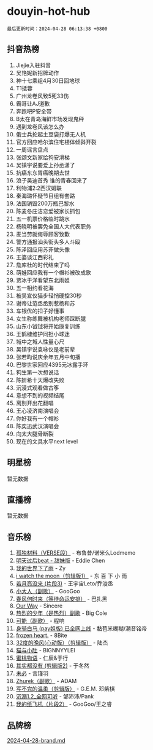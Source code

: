 # douyin-hot-hub

`最后更新时间：2024-04-28 06:13:38 +0800`

## 抖音热榜

1. Jiejie入驻抖音
1. 吴艳妮新招牌动作
1. 神十七乘组4月30日回地球
1. T1抵蓉
1. 广州龙卷风致5死33伤
1. 霸哥让AJ道歉
1. 奔跑吧P安全带
1. B太在青岛海鲜市场发现鬼秤
1. 遇到龙卷风该怎么办
1. 俄士兵抡起土豆袋打爆无人机
1. 官方回应哈尔滨住宅楼体倾斜开裂
1. 一周谣言盘点
1. 张颂文新家给狗安滑梯
1. 吴镇宇说要爱上孙丞潇了
1. 抗癌东东胃癌晚期去世
1. 浪子吴迪首秀 谁的青春回来了
1. 利物浦2:2西汉姆联
1. 秦海璐怀疑节目组有套路
1. 法国销毁200万瓶巴黎水
1. 陈麦冬庄洁恋爱被家长抓包
1. 五一机票价格临时跳水
1. 杨晓明被罢免全国人大代表职务
1. 麦当劳就侮辱顾客致歉
1. 警方通报汕头街头多人斗殴
1. 陈泽回应用苏菲做头像
1. 王婆谈江西彩礼
1. 詹库杜的时代结束了吗
1. 萌娃回应我有一个帽衫被改成歌
1. 贾冰于洋看望东北雨姐
1. 五一相约看花海
1. 被吴宣仪猫步轻悄硬控30秒
1. 谢帝让范丞丞别惹杨和苏
1. 车银优的扣子好懂事
1. 女生称练舞被机构老师踩断腿
1. 山东小钺钺将开始康复训练
1. 王鹤棣维护同担小球迷
1. 城中之城人性量心尺
1. 吴镇宇说袁咏仪是老前辈
1. 张若昀说庆余年五月中旬播
1. 巴黎世家回应4395元冰露手环
1. 狗生第一次想说话
1. 陈妍希十天爆改失败
1. 沉浸式观看做古筝
1. 意想不到的视频结尾
1. 离别开出花翻唱
1. 王心凌济南演唱会
1. 你好我有一个帽衫
1. 陈奕迅武汉演唱会
1. 向太大腿骨断裂
1. 现在的文具水平next level

## 明星榜

暂无数据

## 直播榜

暂无数据

## 音乐榜

1. [孤独材料（VERSE段）](https://sf6-cdn-tos.douyinstatic.com/obj/tos-cn-ve-2774/ocX7glDNHYlwFeYrGQfBZoThtvPWy8tCCEBGKQ) - 布鲁昔/诺米么Lodmemo
1. [明天过后beat - 甜妹版](https://sf27-cdn-tos.douyinstatic.com/obj/tos-cn-ve-2774/osMLYeeoMm04CZyaI91XUDF8OzLRLgePKALGHI) - Eddie Chen
1. [我的世界下了雨](https://sf5-hl-cdn-tos.douyinstatic.com/obj/tos-cn-ve-2774/o85sBiwXIByH9bWIMAEEOoiQ1o1m9Afn15BspE) - Zy
1. [i watch the moon（剪辑版1）](https://sf5-hl-cdn-tos.douyinstatic.com/obj/tos-cn-ve-2774/o0I9mSChzHZANMJIEBfkCQzzg6N5WAcVtqft9P) - 东 百 下 小 雨
1. [若月亮没来 (片段3)](https://sf5-hl-cdn-tos.douyinstatic.com/obj/tos-cn-ve-2774/okfyEUsGW1B1ovJi5JiN9IjvAT2lMwA054GoEB) - 王宇宙Leto/乔浚丞
1. [小大人（副歌）](https://sf5-hl-cdn-tos.douyinstatic.com/obj/tos-cn-ve-2774/oIhaDwehWhLFsVIG7QIICLLazDNGJAGg5geeb4) - GooGoo
1. [春风何时来（等待命运安排）](https://sf6-cdn-tos.douyinstatic.com/obj/tos-cn-ve-2774/oICBNbD3gelMfB4WgiD1KI2jQtXZE2FgHLwtsl) - 巴扎黑
1. [Our Way](https://sf3-cdn-tos.douyinstatic.com/obj/tos-cn-ve-2774/o8tPEkQgQNCe0DPeFwZzYrbqLlnzBBrYidWkEZ) - Sincere
1. [热烈的少年（是热烈）副歌](https://sf27-cdn-tos.douyinstatic.com/obj/tos-cn-ve-2774/owVNI0CLDAUMtSz6TEYvfFBFL4UDFFhLfgK8fa) - Big Cole
1. [可能（副歌）](https://sf5-hl-cdn-tos.douyinstatic.com/obj/tos-cn-ve-2774/cde1731888894259b333569393c2fb51) - 程响
1. [身骑白马 (pay姐版) 已全网上线](https://sf5-hl-cdn-tos.douyinstatic.com/obj/tos-cn-ve-2774/oQLO5ZgLsFkaDhdIIveF2zUCgfweY0gWaH4AQG) - 黏苞米糊糊/潮音铭帝
1. [frozen heart.](https://sf3-cdn-tos.douyinstatic.com/obj/tos-cn-ve-2774/oIIWJfyjIACZA9zQMtnJ6hQQhFC4vhCupoRBsO) - 8Bite
1. [32度的晚风(心动版）（剪辑版）](https://sf5-hl-cdn-tos.douyinstatic.com/obj/tos-cn-ve-2774/owNyabsyWdzUulxhoJfK8IBXgp0UMQAHpvGh2B) - 陆杰
1. [猫与小肚](https://sf5-hl-cdn-tos.douyinstatic.com/obj/tos-cn-ve-2774/osZeoClMECgK8DYl6VebABgbchEtPYQjZEnRtd) - BIGNNYYLEI
1. [蜜桃物语](https://sf5-hl-cdn-tos.douyinstatic.com/obj/tos-cn-ve-2774/oIhOSCZtIACtYU4XQkngiW9kCBfVD1Fz9IYeqL) - 仁辰&于行
1. [其实都没有 (剪辑版2)](https://sf3-cdn-tos.douyinstatic.com/obj/tos-cn-ve-2774/oEBNQenHZtBhxYjGgUDQk0BCHTigQafgFlbQ7k) - 于冬然
1. [未必](https://sf5-hl-cdn-tos.douyinstatic.com/obj/tos-cn-ve-2774/ogntQMFnKQDZUgTCYuJgfLEtleYZZFxBQqhhFB) - 言瑾羽
1. [Zhurek（副歌）](https://sf3-cdn-tos.douyinstatic.com/obj/tos-cn-ve-2774/ooQm8FBZQDlf0btEYgVpCcSCQfrdJGBEKZYBGS) - ADAM
1. [写不完的温柔（剪辑版）](https://sf5-hl-cdn-tos.douyinstatic.com/obj/tos-cn-ve-2774/oYBzzZQJ233GfwkemJJffAIWgeIYrjZfWhHTcG) - G.E.M. 邓紫棋
1. [沉溺1.2_全网可听](https://sf3-cdn-tos.douyinstatic.com/obj/tos-cn-ve-2774/ok2QoiBqsWAX9McZmWiI9gAB0EzwD4Xj6yfmtH) - 邹沛沛/Pank
1. [我的纸飞机（片段2）](https://sf5-hl-cdn-tos.douyinstatic.com/obj/tos-cn-ve-2774/oM2ZrKcg2CD5AeRB2gkeXOFB1IxAGJdZPazYHf) - GooGoo/王之睿

## 品牌榜

[2024-04-28-brand.md](2024-04-28-brand.md)

